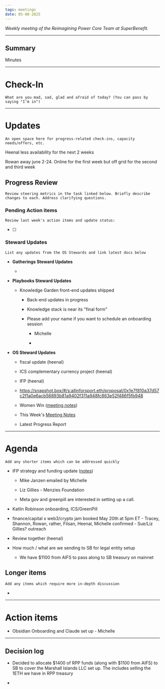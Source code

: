 ```yaml
---
tags: meetings
date: 05-08-2025
---
```

_Weekly meeting of the Reimagining Power Core Team at SuperBenefit._

---

## Summary

Minutes 

---

# Check-In

`What are you mad, sad, glad and afraid of today? (You can pass by saying "I'm in")`

---

# Updates

`An open space here for progress-related check-ins, capacity needs/offers, etc.`

Heenal less availability for the next 2 weeks

Rowan away june 2-24. Online for the first week but off grid for the second and third week

## Progress Review

`Review steering metrics in the task linked below. Briefly describe changes to each. Address clarifying questions.`

   

### Pending Action items

`Review last week's action items and update status:`

- [ ]  

### Steward Updates

`List any updates from the OS Stewards and link latest docs below`

- **Gatherings Steward Updates**

  - 

- **Playbooks Steward Updates**

  - Knowledge Garden front-end updates shipped

    - Back-end updates in progress

    - Knowledge stack is near its "final form" 

    - Please add your name if you want to schedule an onboarding session

      - Michelle

      - 

- **OS Steward Updates**

  - fiscal update (heenal)

  - ICS complementary currency project (heenal)

  - IFP (heenal)

  - https://snapshot.box/#/s:allinforsport.eth/proposal/0x1e7f810a37d57c2f1a0e6acb56893b81a9402f311a948fc863e52f486f5fb948

  - Women Win ([meeting notes](https://app.charmverse.io/superbenefit/women-win-experiment-discussion-27998337440795384))

  - This Week's [Meeting Notes](https://app.charmverse.io/superbenefit/os-stewards-meeting-38-6-5-25-593538864827418)

  - Latest Progress Report

---

# Agenda

`Add any shorter items which can be addressed quickly`

- IFP strategy and funding update ([notes](https://app.charmverse.io/superbenefit/os-stewards-meeting-38-6-5-25-593538864827418))

  - Mike Janzen emailed by Michelle

  - Liz Gillies - Menzies Foundation

  - Meta gov and greenpill are interested in setting up a call. 

- Katlin Robinson onboarding, ICS/GreenPill

- finance/capital x web3/crypto jam booked May 20th at 5pm ET - Tracey, Shannon, Rowan, rather, Filsan, Heenal, Michelle confirmed - Sue/Liz Gillies? outreach 

- Review  together (heenal)

- How much / what are we sending to SB for legal entity setup

  - We have $1100 from AIFS to pass along to SB treasury on mainnet

## Longer items

`Add any items which require more in-depth discussion`

- 

---

# Action items

- Obsidian Onboarding and Claude set up - Michelle

---

## Decision log

- Decided to allocate $1400 of RPP funds (along with $1100 from AIFS) to SB to cover the Marshall Islands LLC set up. The includes selling the 1ETH we have in RPP treasury

- 

# 